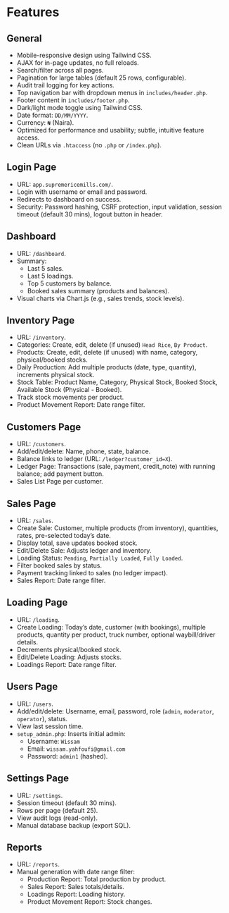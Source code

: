 # Features

## General
- Mobile-responsive design using Tailwind CSS.
- AJAX for in-page updates, no full reloads.
- Search/filter across all pages.
- Pagination for large tables (default 25 rows, configurable).
- Audit trail logging for key actions.
- Top navigation bar with dropdown menus in `includes/header.php`.
- Footer content in `includes/footer.php`.
- Dark/light mode toggle using Tailwind CSS.
- Date format: `DD/MM/YYYY`.
- Currency: `₦` (Naira).
- Optimized for performance and usability; subtle, intuitive feature access.
- Clean URLs via `.htaccess` (no `.php` or `/index.php`).

## Login Page
- URL: `app.supremericemills.com/`.
- Login with username or email and password.
- Redirects to dashboard on success.
- Security: Password hashing, CSRF protection, input validation, session timeout (default 30 mins), logout button in header.

## Dashboard
- URL: `/dashboard`.
- Summary:
  - Last 5 sales.
  - Last 5 loadings.
  - Top 5 customers by balance.
  - Booked sales summary (products and balances).
- Visual charts via Chart.js (e.g., sales trends, stock levels).

## Inventory Page
- URL: `/inventory`.
- Categories: Create, edit, delete (if unused) `Head Rice`, `By Product`.
- Products: Create, edit, delete (if unused) with name, category, physical/booked stocks.
- Daily Production: Add multiple products (date, type, quantity), increments physical stock.
- Stock Table: Product Name, Category, Physical Stock, Booked Stock, Available Stock (Physical - Booked).
- Track stock movements per product.
- Product Movement Report: Date range filter.

## Customers Page
- URL: `/customers`.
- Add/edit/delete: Name, phone, state, balance.
- Balance links to ledger (URL: `/ledger?customer_id=X`).
- Ledger Page: Transactions (sale, payment, credit_note) with running balance; add payment button.
- Sales List Page per customer.

## Sales Page
- URL: `/sales`.
- Create Sale: Customer, multiple products (from inventory), quantities, rates, pre-selected today’s date.
- Display total, save updates booked stock.
- Edit/Delete Sale: Adjusts ledger and inventory.
- Loading Status: `Pending`, `Partially Loaded`, `Fully Loaded`.
- Filter booked sales by status.
- Payment tracking linked to sales (no ledger impact).
- Sales Report: Date range filter.

## Loading Page
- URL: `/loading`.
- Create Loading: Today’s date, customer (with bookings), multiple products, quantity per product, truck number, optional waybill/driver details.
- Decrements physical/booked stock.
- Edit/Delete Loading: Adjusts stocks.
- Loadings Report: Date range filter.

## Users Page
- URL: `/users`.
- Add/edit/delete: Username, email, password, role (`admin`, `moderator`, `operator`), status.
- View last session time.
- `setup_admin.php`: Inserts initial admin:
  - Username: `Wissam`
  - Email: `wissam.yahfoufi@gmail.com`
  - Password: `admin1` (hashed).

## Settings Page
- URL: `/settings`.
- Session timeout (default 30 mins).
- Rows per page (default 25).
- View audit logs (read-only).
- Manual database backup (export SQL).

## Reports
- URL: `/reports`.
- Manual generation with date range filter:
  - Production Report: Total production by product.
  - Sales Report: Sales totals/details.
  - Loadings Report: Loading history.
  - Product Movement Report: Stock changes.